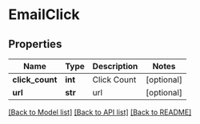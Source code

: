 # EmailClick

## Properties
Name | Type | Description | Notes
------------ | ------------- | ------------- | -------------
**click_count** | **int** | Click Count | [optional] 
**url** | **str** | url | [optional] 

[[Back to Model list]](../README.md#documentation-for-models) [[Back to API list]](../README.md#documentation-for-api-endpoints) [[Back to README]](../README.md)


